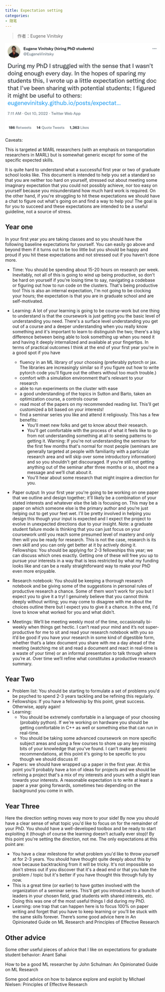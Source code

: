 ```yaml
---
title: Expectation setting
categories:
- 随笔
---
```

> 作者：Eugene Vinitsky


![Eugene_Vinitsky_twitter](./../../picture/Eugene_Vinitsky_twitter.png)

Caveats:

This is targeted at MARL researchers (with an emphasis on transportation researchers in MARL) but is somewhat generic except for some of the specific expected skills.
<!-- more -->


It is quite hard to understand what a successful first year or two of graduate school looks like. This document is intended to help you set a standard so that you are neither too hard on yourself, stressed out about meeting some imaginary expectation that you could not possibly achieve, nor too easy on yourself because you misunderstand how much hard work is required.
On the other hand, if you're struggling to hit these expectations we should have a chat to figure out what's going on and find a way to help you! The goal is for you to succeed and these expectations are intended to be a useful guideline, not a source of stress.

## Year one
In your first year you are taking classes and so you should have the following baseline expectations for yourself. You can easily go above and beyond them if it turns out to be too little but you should be happy and proud if you hit these expectations and not stressed out if you haven't done more.

- Time: You should be spending about 15-20 hours on research per week. Inevitably, not all of this is going to wind up being productive, so don't be hard on yourself if you're losing time to say, navigating a codebase or figuring out how to run code on the clusters. That's being productive too! This is also an internal expectation, I'm not going to be clocking your hours; the expectation is that you are in graduate school and are self-motivated.

- Learning: A lot of your learning is going to be course-work but one thing to understand is that the coursework is just getting you the basic level of understanding you need. There's a surface level understanding you get out of a course and a deeper understanding when you really know something and it's important to learn to distinguish the two; there's a big difference between being able to look something up when you need it and having it deeply internalized and available at your fingertips. In terms of practical outcomes I think at the end of your first year you're in a good spot if you have
  - fluency in an ML library of your choosing (preferably pytorch or jax. The libraries are increasingly similar so if you figure out how to write pytorch code you’ll figure out the others without too much trouble.)
  - comfort with a simulation environment that's relevant to your research
  - able to run experiments on the cluster with ease
  - a good understanding of the topics in Sutton and Barto, taken an optimization course, a controls course
  - read most of the papers on my recommended reading list. This'll get customized a bit based on your interests!
  - find a seminar series you like and attend it religiously. This has a few benefits:
    - You'll meet new folks and get to know about their research.
    - You'll get comfortable with the process of what it feels like to go from not understanding something at all to seeing patterns to getting it. Warning: If you're not understanding the seminars for the first few months that's normal for most people (seminars are generally targeted at people with familiarity with a particular research area and will skip over some introductory information) and so you shouldn't get discouraged. If you’re still not getting anything out of the seminar after three months or so, shoot me a message and we’ll chat about it. 
    - You'll hear about some research that might inspire a direction for you.
- Paper output: In your first year you're going to be working on one paper that we outline and design together; it'll likely be a combination of your stated interests and whatever else the lab is focusing on. This may be a paper on which someone else is the primary author and you’re just helping out to get your feet wet. I'll be pretty involved in helping you design this though your input is expected and I expect the project to evolve in unexpected directions due to your insight. Note: a graduate student failure mode is thinking that you can just focus on your coursework until you reach some presumed level of mastery and only then will you be ready for research. This is not the case, research is its own skill and you can only get better at it by actively doing it.
Fellowships: You should be applying for 2-3 fellowships this year; we can discuss which ones exactly. Getting one of these will free you up to pursue your interests in a way that is less restricted by what my funding looks like and can be a really straightforward way to make your PhD even more enjoyable.
- Research notebook: You should be keeping a thorough research notebook and be giving some of the suggestions in personal rules of productive research a chance. Some of them won't work for you but I expect you to give it a try! I genuinely believe that you cannot think deeply without writing; you may come to disagree with me about the choices outline there but I expect you to give it a chance. In the end, I'd love to know what worked for you and what didn't.
- Meetings: We’ll be meeting weekly most of the time, occasionally bi-weekly when things get hectic. I can’t read your mind and it’s not super-productive for me to sit and read your research notebook with you so it’d be good if you have your research in some kind of digestible form, whether that’s a latex document you share with me a day ahead of the meeting (watching me sit and read a document and react in real-time is a waste of your time) or an informal presentation to talk through where you’re at. Over time we’ll refine what constitutes a productive research summary.

## Year Two

- Problem list: You should be starting to formulate a set of problems you'd be psyched to spend 2-3 years tackling and be refining this regularly.
- Fellowships: If you have a fellowship by this point, great success. Otherwise, apply again!
- Learning:
    - You should be extremely comfortable in a language of your choosing (probably python). If we're working on hardware you should be getting comfortable in C++ as well or something else that can run in real-time.
    - You should be taking some advanced coursework on more specific subject areas and using a few courses to shore up any key missing bits of your knowledge that you've found. I can't make generic recommendations, at this point it's going to be specific to you though we should discuss it!
- Papers: we should have wrapped up a paper in the first year. At this point you'll probably have a ton of ideas for projects and we should be refining a project that's a mix of my interests and yours with a slight lean towards your interests. A reasonable expectation is to write at least a paper a year going forwards, sometimes two depending on the background you come in with.

## Year Three

Here the direction setting moves way more to your side! By now you should have a clear sense of what topic you'd like to focus on for the remainder of your PhD. You should have a well-developed toolbox and be ready to start exploiting it (though of course the learning doesn’t actually ever stop)! By this point you're setting the direction, not me. The only expectations at this point are:

- You have a clear milestone for what problem you'd like to throw yourself at for 2-3 years. You should have thought quite deeply about this by now because backtracking from it will be tricky. It's not impossible so don't stress out if you discover that it's a dead end or that you hate the problem / topic but it's better if you have thought this through fully by now.
- This is a great time (or earlier) to have gotten involved with the organization of a seminar series. This’ll get you introduced to a bunch of leaders in your chosen field, grad students with shared interests, etc. Doing this was one of the most useful things I did during my PhD.
- Learning: one trap that can happen here is to focus 100% on paper writing and forget that you have to keep learning or you’ll be stuck with the same skills forever. There’s some good advice here in An Opinionated Guide on ML Research and Principles of Effective Research


## Other advice
Some other useful pieces of advice that I like on expectations for graduate student behavior:
Anant Sahai

How to be a good ML researcher by John Schulman: An Opinionated Guide on ML Research 

Some good advice on how to balance explore and exploit by Michael Nielsen: Principles of Effective Research